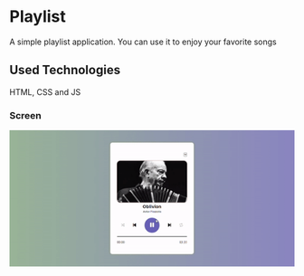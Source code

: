 <h1>Playlist  </h1>

A simple playlist application. You can use it to enjoy your favorite songs

<h2>Used Technologies</h2>

HTML, CSS and JS

<h3>Screen </h3>

![](playlist.gif)
